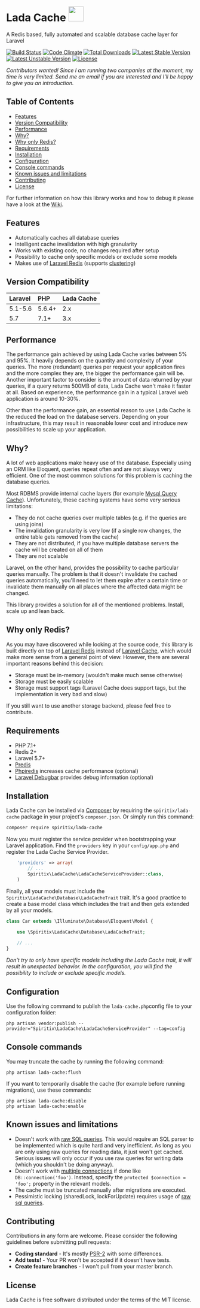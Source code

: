 # Lada Cache <img src="https://cdn4.iconfinder.com/data/icons/vaz2101/512/face_1-512.png" height="40">

A Redis based, fully automated and scalable database cache layer for Laravel

[![Build Status](https://travis-ci.org/spiritix/lada-cache.svg?branch=master)](https://travis-ci.org/spiritix/lada-cache)
[![Code Climate](https://codeclimate.com/github/spiritix/lada-cache/badges/gpa.svg)](https://codeclimate.com/github/spiritix/lada-cache)
[![Total Downloads](https://poser.pugx.org/spiritix/lada-cache/d/total.svg)](https://packagist.org/packages/spiritix/lada-cache)
[![Latest Stable Version](https://poser.pugx.org/spiritix/lada-cache/v/stable.svg)](https://packagist.org/packages/spiritix/lada-cache)
[![Latest Unstable Version](https://poser.pugx.org/spiritix/lada-cache/v/unstable.svg)](https://packagist.org/packages/spiritix/lada-cache)
[![License](https://poser.pugx.org/spiritix/lada-cache/license.svg)](https://packagist.org/packages/spiritix/lada-cache)

_Contributors wanted!
Since I am running two companies at the moment, my time is very limited. Send me an email if you are interested and I'll be happy to give you an introduction._

## Table of Contents

- [Features](#features)
- [Version Compatibility](#version-compatibility)
- [Performance](#performance)
- [Why?](#why)
- [Why only Redis?](#why-only-redis)
- [Requirements](#requirements)
- [Installation](#installation)
- [Configuration](#configuration)
- [Console commands](#console-commands)
- [Known issues and limitations](#known-issues-and-limitations)
- [Contributing](#contributing)
- [License](#license)

For further information on how this library works and how to debug it please have a look at the [Wiki](https://github.com/spiritix/lada-cache/wiki).

## Features

- Automatically caches all database queries
- Intelligent cache invalidation with high granularity
- Works with existing code, no changes required after setup
- Possibility to cache only specific models or exclude some models
- Makes use of [Laravel Redis](http://laravel.com/docs/5.7/redis) (supports [clustering](https://laravel.com/docs/5.7/redis#introduction))

## Version Compatibility

 Laravel  | PHP       | Lada Cache
:---------|:----------|:----------
 5.1-5.6  | 5.6.4+    | 2.x
 5.7      | 7.1+      | 3.x

## Performance

The performance gain achieved by using Lada Cache varies between 5% and 95%. It heavily depends on the quantity and complexity of your queries. The more (redundant) queries per request your application fires and the more complex they are, the bigger the performance gain will be. Another important factor to consider is the amount of data returned by your queries, if a query returns 500MB of data, Lada Cache won't make it faster at all. Based on experience, the performance gain in a typical Laravel web application is around 10-30%.

Other than the performance gain, an essential reason to use Lada Cache is the reduced the load on the database servers. Depending on your infrastructure, this may result in reasonable lower cost and introduce new possibilities to scale up your application.

## Why?

A lot of web applications make heavy use of the database. Especially using an ORM like Eloquent, queries repeat often and are not always very efficient. One of the most common solutions for this problem is caching the database queries.

Most RDBMS provide internal cache layers (for example [Mysql Query Cache](https://dev.mysql.com/doc/refman/5.7/en/query-cache.html)).  Unfortunately, these caching systems have some very serious limitations:

- They do not cache queries over multiple tables (e.g. if the queries are using joins)
- The invalidation granularity is very low (if a single row changes, the entire table gets removed from the cache)
- They are not distributed, if you have multiple database servers the cache will be created on all of them
- They are not scalable

Laravel, on the other hand, provides the possibility to cache particular queries manually. The problem is that it doesn't invalidate the cached queries automatically, you'll need to let them expire after a certain time or invalidate them manually on all places where the affected data might be changed.

This library provides a solution for all of the mentioned problems. 
Install, scale up and lean back.

## Why only Redis?

As you may have discovered while looking at the source code, this library is built directly on top of [Laravel Redis](http://laravel.com/docs/5.7/redis) instead of [Laravel Cache](http://laravel.com/docs/5.7/cache), which would make more sense from a general point of view.
However, there are several important reasons behind this decision:

- Storage must be in-memory (wouldn't make much sense otherwise)
- Storage must be easily scalable 
- Storage must support tags (Laravel Cache does support tags, but the implementation is very bad and slow)

If you still want to use another storage backend, please feel free to contribute.

## Requirements

- PHP 7.1+
- Redis 2+
- Laravel 5.7+
- [Predis](https://github.com/nrk/predis) 
- [Phpiredis](https://github.com/nrk/phpiredis) increases cache performance (optional)
- [Laravel Debugbar](https://github.com/barryvdh/laravel-debugbar) provides debug information (optional)

## Installation

Lada Cache can be installed via [Composer](http://getcomposer.org) by requiring the
`spiritix/lada-cache` package in your project's `composer.json`.
Or simply run this command:

```sh
composer require spiritix/lada-cache
```

Now you must register the service provider when bootstrapping your Laravel application.
Find the `providers` key in your `config/app.php` and register the Lada Cache Service Provider.

```php
    'providers' => array(
        // ...
        Spiritix\LadaCache\LadaCacheServiceProvider::class,
    )
```

Finally, all your models must include the `Spiritix\LadaCache\Database\LadaCacheTrait` trait.
It's a good practice to create a base model class which includes the trait and then gets extended by all your models.

```php
class Car extends \Illuminate\Database\Eloquent\Model {

    use \Spiritix\LadaCache\Database\LadaCacheTrait;
    
    // ...
}
```

_Don't try to only have specific models including the Lada Cache trait, it will result in unexpected behavior.
In the configuration, you will find the possibility to include or exclude specific models._

## Configuration

Use the following command to publish the ``lada-cache.php``config file to your configuration folder:

```shell
php artisan vendor:publish --provider="Spiritix\LadaCache\LadaCacheServiceProvider" --tag=config
```

## Console commands

You may truncate the cache by running the following command:

```shell
php artisan lada-cache:flush
```

If you want to temporarily disable the cache (for example before running migrations), use these commands:

```shell
php artisan lada-cache:disable
php artisan lada-cache:enable
````

## Known issues and limitations

- Doesn't work with [raw SQL queries](http://laravel.com/docs/5.7/database#running-queries). This would require an SQL parser to be implemented which is quite hard and very inefficient. As long as you are only using raw queries for reading data, it just won't get cached. Serious issues will only occur if you use raw queries for writing data (which you shouldn't be doing anyway).
- Doesn't work with [multiple connections](https://laravel.com/docs/5.7/database#using-multiple-database-connections) if done like ``DB::connection('foo')``. Instead, specify the ``protected $connection = 'foo';`` property in the relevant models.
- The cache must be truncated manually after migrations are executed.
- Pessimistic locking (sharedLock, lockForUpdate) requires usage of [raw sql queries](https://github.com/spiritix/lada-cache/issues/49).

## Contributing

Contributions in any form are welcome.
Please consider the following guidelines before submitting pull requests:

- **Coding standard** - It's mostly [PSR-2](https://github.com/php-fig/fig-standards/blob/master/accepted/PSR-2-coding-style-guide.md) with some differences. 
- **Add tests!** - Your PR won't be accepted if it doesn't have tests.
- **Create feature branches** - I won't pull from your master branch.

## License

Lada Cache is free software distributed under the terms of the MIT license.
